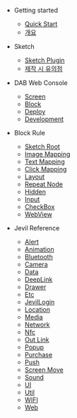 - Getting started

  - [Quick Start](ko/quickstart.md)
  - [개요](ko/quickstart2.md)

- Sketch 
  - [Sketch Plugin](ko/sketchplugin.md)
  - [제작 시 유의점](ko/sketchguide.md)

- DAB Web Console
  - [Screen](preparing.md)
  - [Block](preparing.md)
  - [Deploy](preparing.md)
  - [Development](ko/development.md)

- Block Rule

  - [Sketch Root](preparing.md)
  - [Image Mapping](preparing.md)
  - [Text Mapping](preparing.md)
  - [Click Mapping](preparing.md)
  - [Layout](preparing.md)
  - [Repeat Node](preparing.md)
  - [Hidden](preparing.md)
  - [Input](preparing.md)
  - [CheckBox](preparing.md)
  - [WebView](preparing.md)

- Jevil Reference
  - [Alert](ko/Alert.md)
  - [Animation](ko/Animation.md)
  - [Bluetooth](ko/Bluetooth.md)
  - [Camera](ko/camera.md)
  - [Data](ko/Data.md)
  - [DeepLink](ko/DeepLink.md)
  - [Drawer](ko/Drawer.md)
  - [Etc](ko/Etc.md)
  - [JevilLogin](ko/JevilLogin.md)
  - [Location](ko/Location.md)
  - [Media](ko/Media.md)
  - [Network](ko/Network.md)
  - [Nfc](ko/Nfc.md)
  - [Out Link](ko/OutLink.md)
  - [Popup](ko/Popup.md)
  - [Purchase](ko/Purchase.md)
  - [Push](ko/Push.md)
  - [Screen Move](ko/ScreenMove.md)
  - [Sound](ko/Sound.md)
  - [UI](ko/UI.md)
  - [Util](ko/Util.md)
  - [WIFI](ko/WIFI.md)
  - [Web](ko/Web.md)



